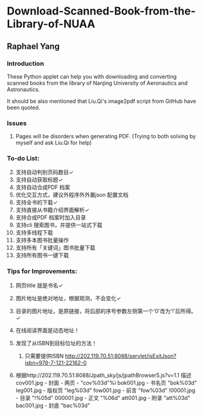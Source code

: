 # Download-Scanned-Book-from-the-Library-of-NUAA
## Raphael Yang

### Introduction
These Python applet can help you with downloading and converting scanned books from the library of Nanjing University of Aeronautics and Astronautics.

It should be also mentioned that Liu.Qi's image2pdf script from GitHub have been quoted.

### Issues
1. Pages will be disorders when generating PDF. (Trying to both solving by myself and ask Liu.Qi for help)



### To-do List:
2. 支持自动判别页码数目✓
3. 支持自动获取标题✓
4. 支持自动合成PDF 档案
5. 优化交互方式，建议外程序外外置json 配置文档
1. 支持全书的下载✓
5. 支持直接从书籍介绍界面解析✓
6. 支持合成PDF 档案时加入目录
7. 支持cli 搜索图书，并提供一站式下载
8. 支持多线程下载
10. 支持多本图书批量操作
11. 支持所有「关键词」图书批量下载
12. 支持所有图书一键下载



### Tips for Improvements:
1. 网页title 就是书名✓
2. 图片地址是绝对地址，根据观测，不会变化✓
3. 目录的图片地址，是原链接，将后部的序号参数左侧第一个'0'改为'!'后所得。✓
4. 在线阅读界面是动态地址！
5. 发现了从ISBN到目标位址的方法！
	1. 只需要提供ISBN http://202.119.70.51:8088/servlet/isExitJson?isbn=978-7-121-22162-0

6. 根据http://202.119.70.51:8088/Jpath\_sky/js/jpathBrowser5.js?v=1.1 描述
	cov001.jpg - 封面 - 两页 -  "cov%03d"%i
	bok001.jpg - 书名页 "bok%03d"
	leg001.jpg - 版权页 "leg%03d"
	fow001.jpg - 前言 "fow%03d"
	!00001.jpg - 目录 "!%05d"
	000001.jpg - 正文 "%06d"
	att001.jpg - 附录 "att%03d"
	bac001.jpg - 封底 "bac%03d"